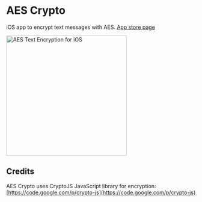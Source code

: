 # AES Crypto

iOS app to encrypt text messages with AES. [App store page](https://itunes.apple.com/us/app/aes-crypto/id782965050)

<img src='https://raw.github.com/evgenyneu/aes-text-encryption-ios/master/Graphics/screenshots/iphone_4_inch/iphone_4_inch_640x1136_2.png' width='320' alt='AES Text Encryption for iOS'>

## Credits

AES Crypto uses CryptoJS JavaScript library for encryption: [https://code.google.com/p/crypto-js](https://code.google.com/p/crypto-js)
